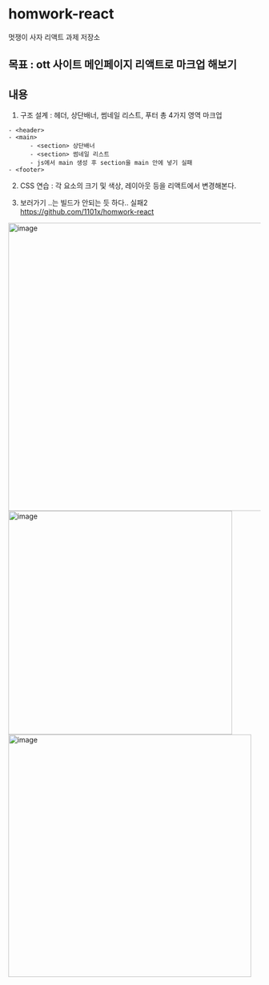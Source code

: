 # homwork-react

멋쟁이 사자 리액트 과제 저장소

## 목표 : ott 사이트 메인페이지 리액트로 마크업 해보기

## 내용

1.  구조 설계 : 헤더, 상단배너, 썸네일 리스트, 푸터 총 4가지 영역 마크업

```
- <header>
- <main>
      - <section> 상단배너
      - <section> 썸네일 리스트
      - js에서 main 생성 후 section을 main 안에 넣기 실패
- <footer>
```

2.  CSS 연습 : 각 요소의 크기 및 색상, 레이아웃 등을 리액트에서 변경해본다.

3.  보러가기 ..는 빌드가 안되는 듯 하다.. 실패2
    https://github.com/1101x/homwork-react



<img width="576" alt="image" src="https://github.com/1101x/homwork-react/assets/121869052/e8fe8feb-8273-4eb8-bed5-03a0d4bea5c7">

<img width="447" alt="image" src="https://github.com/1101x/homwork-react/assets/121869052/2546032e-d6cf-4304-890e-725fdd427436">

<img width="485" alt="image" src="https://github.com/1101x/homwork-react/assets/121869052/ac534e6f-73fd-44e7-93e0-7fd03555a3d4">

